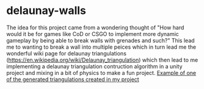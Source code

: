 # delaunay-walls
The idea for this project came from a wondering thought of "How hard would it be for games like CoD or CSGO to implement more dynamic gameplay by being able to break walls with grenades and such?"
This lead me to wanting to break a wall into multiple peices which in turn lead me the wonderful wiki page for delaunay triangulations (https://en.wikipedia.org/wiki/Delaunay_triangulation) which then lead to me implementing a delaunay triangulation contruction algorithm in a unity project and mixing in a bit of physics to make a fun project.
[Example of one of the generated triangulations created in my project](example.png)
